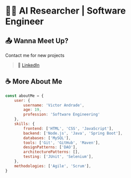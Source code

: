 # 👨‍💻 AI Researcher | Software Engineer

## 📤 Wanna Meet Up?

Contact me for new projects

> 💼 [LinkedIn](https://linkedin.com/in/victoandrad)

## ☕ More About Me

```javascript
const aboutMe = {
    user: {
        username: 'Victor Andrade',
        age: 19,
        profession: 'Software Engineering'
    },
    skills: {
        frontend: ['HTML', 'CSS', 'JavaScript'],
        backend: ['Node.js', 'Java', 'Spring Boot'],
        databases: ['MySQL'],
        tools: ['Git', 'GitHub', 'Maven'],
        designPatterns: ['DAO'],
        architecturePatterns: [],
        testing: ['JUnit', 'Selenium'],
    },
    methodologies: ['Agile', 'Scrum'],
}
```

